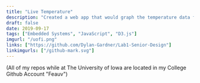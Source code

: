 ```yaml
---
title: "Live Temperature"
description: "Created a web app that would graph the temperature data from a microcontroller in real-time."
draft: false
date: 2019-09-17
tags: ["Embedded Systems", "JavaScript", "D3.js"]
imgurl: "/uofi.png"
links: ["https://github.com/Dylan-Gardner/Lab1-Senior-Design"]
linkimgurls: ["/github-mark.svg"]
---
```


(All of my repos while at The University of Iowa are located in my College Github Account "Feauv")

